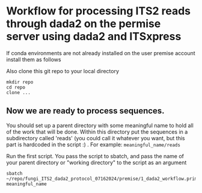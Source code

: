 # Workflow for processing ITS2 reads through dada2 on the permise server using dada2 and ITSxpress

If conda environments are not already installed on the user premise account install them as follows


Also clone this git repo to your local directory
```
mkdir repo
cd repo
clone ...
```

## Now we are ready to process sequences. 
You should set up a parent directory with some meaningful name to hold all of the work that will be done. Within this directory put the sequences in a subdirectory called 'reads' (you could call it whatever you want, but this part is hardcoded in the script :) . For example: `meaningful_name/reads`

Run the first script. You pass the script to sbatch, and pass the name of your parent directory or "working directory" to the script as an argument
```
sbatch ~/repo/fungi_ITS2_dada2_protocol_07162024/premise/1_dada2_workflow.primer_and_qual_checks.slurm meaningful_name
```

